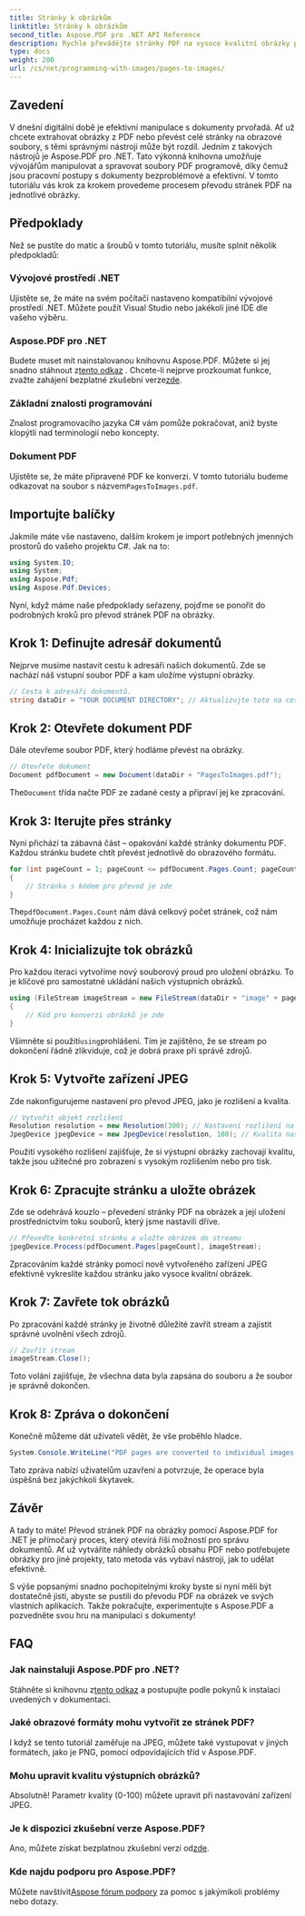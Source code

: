 ```yaml
---
title: Stránky k obrázkům
linktitle: Stránky k obrázkům
second_title: Aspose.PDF pro .NET API Reference
description: Rychle převádějte stránky PDF na vysoce kvalitní obrázky pomocí Aspose.PDF for .NET s tímto komplexním průvodcem krok za krokem.
type: docs
weight: 200
url: /cs/net/programming-with-images/pages-to-images/
---
```

## Zavedení

V dnešní digitální době je efektivní manipulace s dokumenty prvořadá. Ať už chcete extrahovat obrázky z PDF nebo převést celé stránky na obrazové soubory, s těmi správnými nástroji může být rozdíl. Jedním z takových nástrojů je Aspose.PDF pro .NET. Tato výkonná knihovna umožňuje vývojářům manipulovat a spravovat soubory PDF programově, díky čemuž jsou pracovní postupy s dokumenty bezproblémové a efektivní. V tomto tutoriálu vás krok za krokem provedeme procesem převodu stránek PDF na jednotlivé obrázky.

## Předpoklady

Než se pustíte do matic a šroubů v tomto tutoriálu, musíte splnit několik předpokladů:

### Vývojové prostředí .NET

Ujistěte se, že máte na svém počítači nastaveno kompatibilní vývojové prostředí .NET. Můžete použít Visual Studio nebo jakékoli jiné IDE dle vašeho výběru.

### Aspose.PDF pro .NET

 Budete muset mít nainstalovanou knihovnu Aspose.PDF. Můžete si jej snadno stáhnout z[tento odkaz](https://releases.aspose.com/pdf/net/) . Chcete-li nejprve prozkoumat funkce, zvažte zahájení bezplatné zkušební verze[zde](https://releases.aspose.com/).

### Základní znalosti programování

Znalost programovacího jazyka C# vám pomůže pokračovat, aniž byste klopýtli nad terminologií nebo koncepty.

### Dokument PDF

 Ujistěte se, že máte připravené PDF ke konverzi. V tomto tutoriálu budeme odkazovat na soubor s názvem`PagesToImages.pdf`.

## Importujte balíčky

Jakmile máte vše nastaveno, dalším krokem je import potřebných jmenných prostorů do vašeho projektu C#. Jak na to:

```csharp
using System.IO;
using System;
using Aspose.Pdf;
using Aspose.Pdf.Devices;
```

Nyní, když máme naše předpoklady seřazeny, pojďme se ponořit do podrobných kroků pro převod stránek PDF na obrázky.

## Krok 1: Definujte adresář dokumentů

Nejprve musíme nastavit cestu k adresáři našich dokumentů. Zde se nachází náš vstupní soubor PDF a kam uložíme výstupní obrázky.

```csharp
// Cesta k adresáři dokumentů.
string dataDir = "YOUR DOCUMENT DIRECTORY"; // Aktualizujte toto na cestu k dokumentu
```

## Krok 2: Otevřete dokument PDF

Dále otevřeme soubor PDF, který hodláme převést na obrázky.

```csharp
// Otevřete dokument
Document pdfDocument = new Document(dataDir + "PagesToImages.pdf");
```

 The`Document` třída načte PDF ze zadané cesty a připraví jej ke zpracování.

## Krok 3: Iterujte přes stránky

Nyní přichází ta zábavná část – opakování každé stránky dokumentu PDF. Každou stránku budete chtít převést jednotlivě do obrazového formátu.

```csharp
for (int pageCount = 1; pageCount <= pdfDocument.Pages.Count; pageCount++)
{
    // Stránka s kódem pro převod je zde
}
```

 The`pdfDocument.Pages.Count` nám dává celkový počet stránek, což nám umožňuje procházet každou z nich.

## Krok 4: Inicializujte tok obrázků

Pro každou iteraci vytvoříme nový souborový proud pro uložení obrázku. To je klíčové pro samostatné ukládání našich výstupních obrázků.

```csharp
using (FileStream imageStream = new FileStream(dataDir + "image" + pageCount + "_out" + ".jpg", FileMode.Create))
{
    // Kód pro konverzi obrázků je zde
}
```

 Všimněte si použití`using`prohlášení. Tím je zajištěno, že se stream po dokončení řádně zlikviduje, což je dobrá praxe při správě zdrojů.

## Krok 5: Vytvořte zařízení JPEG

Zde nakonfigurujeme nastavení pro převod JPEG, jako je rozlišení a kvalita.

```csharp
// Vytvořit objekt rozlišení
Resolution resolution = new Resolution(300); // Nastavení rozlišení na 300 DPI
JpegDevice jpegDevice = new JpegDevice(resolution, 100); // Kvalita nastavena na 100
```

Použití vysokého rozlišení zajišťuje, že si výstupní obrázky zachovají kvalitu, takže jsou užitečné pro zobrazení s vysokým rozlišením nebo pro tisk.

## Krok 6: Zpracujte stránku a uložte obrázek

Zde se odehrává kouzlo – převedení stránky PDF na obrázek a její uložení prostřednictvím toku souborů, který jsme nastavili dříve.

```csharp
// Převeďte konkrétní stránku a uložte obrázek do streamu
jpegDevice.Process(pdfDocument.Pages[pageCount], imageStream);
```

Zpracováním každé stránky pomocí nově vytvořeného zařízení JPEG efektivně vykreslíte každou stránku jako vysoce kvalitní obrázek.

## Krok 7: Zavřete tok obrázků

Po zpracování každé stránky je životně důležité zavřít stream a zajistit správné uvolnění všech zdrojů.

```csharp
// Zavřít stream
imageStream.Close();
```

Toto volání zajišťuje, že všechna data byla zapsána do souboru a že soubor je správně dokončen.

## Krok 8: Zpráva o dokončení

Konečně můžeme dát uživateli vědět, že vše proběhlo hladce.

```csharp
System.Console.WriteLine("PDF pages are converted to individual images successfully!");
```

Tato zpráva nabízí uživatelům uzavření a potvrzuje, že operace byla úspěšná bez jakýchkoli škytavek.

## Závěr

A tady to máte! Převod stránek PDF na obrázky pomocí Aspose.PDF for .NET je přímočarý proces, který otevírá říši možností pro správu dokumentů. Ať už vytváříte náhledy obrázků obsahu PDF nebo potřebujete obrázky pro jiné projekty, tato metoda vás vybaví nástroji, jak to udělat efektivně.

S výše popsanými snadno pochopitelnými kroky byste si nyní měli být dostatečně jisti, abyste se pustili do převodu PDF na obrázek ve svých vlastních aplikacích. Takže pokračujte, experimentujte s Aspose.PDF a pozvedněte svou hru na manipulaci s dokumenty!

## FAQ

### Jak nainstaluji Aspose.PDF pro .NET?
 Stáhněte si knihovnu z[tento odkaz](https://releases.aspose.com/pdf/net/) a postupujte podle pokynů k instalaci uvedených v dokumentaci.

### Jaké obrazové formáty mohu vytvořit ze stránek PDF?
I když se tento tutoriál zaměřuje na JPEG, můžete také vystupovat v jiných formátech, jako je PNG, pomocí odpovídajících tříd v Aspose.PDF.

### Mohu upravit kvalitu výstupních obrázků?
Absolutně! Parametr kvality (0-100) můžete upravit při nastavování zařízení JPEG.

### Je k dispozici zkušební verze Aspose.PDF?
 Ano, můžete získat bezplatnou zkušební verzi od[zde](https://releases.aspose.com/).

### Kde najdu podporu pro Aspose.PDF?
 Můžete navštívit[Aspose fórum podpory](https://forum.aspose.com/c/pdf/10) za pomoc s jakýmikoli problémy nebo dotazy.